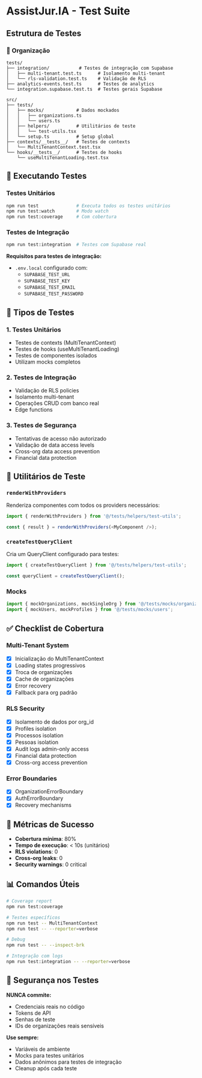 # AssistJur.IA - Test Suite

## Estrutura de Testes

### 📁 Organização
```
tests/
├── integration/           # Testes de integração com Supabase
│   ├── multi-tenant.test.ts      # Isolamento multi-tenant
│   └── rls-validation.test.ts    # Validação de RLS
├── analytics-events.test.ts      # Testes de analytics
└── integration.supabase.test.ts  # Testes gerais Supabase

src/
├── tests/
│   ├── mocks/            # Dados mockados
│   │   ├── organizations.ts
│   │   └── users.ts
│   ├── helpers/          # Utilitários de teste
│   │   └── test-utils.tsx
│   └── setup.ts          # Setup global
├── contexts/__tests__/   # Testes de contexts
│   └── MultiTenantContext.test.tsx
└── hooks/__tests__/      # Testes de hooks
    └── useMultiTenantLoading.test.tsx
```

## 🚀 Executando Testes

### Testes Unitários
```bash
npm run test              # Executa todos os testes unitários
npm run test:watch        # Modo watch
npm run test:coverage     # Com cobertura
```

### Testes de Integração
```bash
npm run test:integration  # Testes com Supabase real
```

**Requisitos para testes de integração:**
- `.env.local` configurado com:
  - `SUPABASE_TEST_URL`
  - `SUPABASE_TEST_KEY`
  - `SUPABASE_TEST_EMAIL`
  - `SUPABASE_TEST_PASSWORD`

## 📝 Tipos de Testes

### 1. **Testes Unitários**
- Testes de contexts (MultiTenantContext)
- Testes de hooks (useMultiTenantLoading)
- Testes de componentes isolados
- Utilizam mocks completos

### 2. **Testes de Integração**
- Validação de RLS policies
- Isolamento multi-tenant
- Operações CRUD com banco real
- Edge functions

### 3. **Testes de Segurança**
- Tentativas de acesso não autorizado
- Validação de data access levels
- Cross-org data access prevention
- Financial data protection

## 🔧 Utilitários de Teste

### `renderWithProviders`
Renderiza componentes com todos os providers necessários:
```typescript
import { renderWithProviders } from '@/tests/helpers/test-utils';

const { result } = renderWithProviders(<MyComponent />);
```

### `createTestQueryClient`
Cria um QueryClient configurado para testes:
```typescript
import { createTestQueryClient } from '@/tests/helpers/test-utils';

const queryClient = createTestQueryClient();
```

### Mocks
```typescript
import { mockOrganizations, mockSingleOrg } from '@/tests/mocks/organizations';
import { mockUsers, mockProfiles } from '@/tests/mocks/users';
```

## ✅ Checklist de Cobertura

### Multi-Tenant System
- [x] Inicialização do MultiTenantContext
- [x] Loading states progressivos
- [x] Troca de organizações
- [x] Cache de organizações
- [x] Error recovery
- [x] Fallback para org padrão

### RLS Security
- [x] Isolamento de dados por org_id
- [x] Profiles isolation
- [x] Processos isolation
- [x] Pessoas isolation
- [x] Audit logs admin-only access
- [x] Financial data protection
- [x] Cross-org access prevention

### Error Boundaries
- [x] OrganizationErrorBoundary
- [x] AuthErrorBoundary
- [x] Recovery mechanisms

## 🎯 Métricas de Sucesso

- **Cobertura mínima**: 80%
- **Tempo de execução**: < 10s (unitários)
- **RLS violations**: 0
- **Cross-org leaks**: 0
- **Security warnings**: 0 critical

## 📊 Comandos Úteis

```bash
# Coverage report
npm run test:coverage

# Testes específicos
npm run test -- MultiTenantContext
npm run test -- --reporter=verbose

# Debug
npm run test -- --inspect-brk

# Integração com logs
npm run test:integration -- --reporter=verbose
```

## 🔐 Segurança nos Testes

**NUNCA commite:**
- Credenciais reais no código
- Tokens de API
- Senhas de teste
- IDs de organizações reais sensíveis

**Use sempre:**
- Variáveis de ambiente
- Mocks para testes unitários
- Dados anônimos para testes de integração
- Cleanup após cada teste
